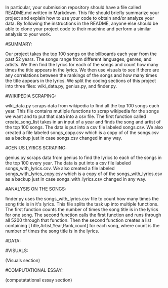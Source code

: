 In particular, your submission repository should have a file called README.md written in Markdown. This file should briefly summarize your project and explain how to use your code to obtain and/or analyze your data. By following the instructions in the README, anyone else should be able to clone your project code to their machine and perform a similar analysis to your work.

#SUMMARY:

Our project takes the top 100 songs on the billboards each year from the past 52 years. The songs range from different languages, genres, and artists. We then find the lyrics for each of the songs and count how many times the title appears in the lyrics. We then use visuals to see if there are any correlations between the rankings of the songs and how many times the title appears in the lyrics. We split the coding sections of this project into three files: wiki_data.py, genius.py, and finder.py.

#WIKIPEDIA SCRAPING:

wiki_data.py scraps data from wikipedia to find all the top 100 songs each year. This file contains mutliple functions to scrap wikipedia for the songs we want and to put that data into a csv file. The first function called create_song_list takes in an input of a year and finds the song and artist of the top 100 songs. The data is put into a csv file labeled songs.csv. We also created a file labeled songs_copy.csv which is a copy of of the songs.csv as a backup just in case songs.csv changed in any way. 

#GENIUS LYRICS SCRAPING:

genius.py scraps data from genius to find the lyrics to each of the songs in the top 100 every year. The data is put into a csv file labeled songs_with_lyrics.csv. We also created a file labeled songs_with_lyrics_copy.csv which is a copy of of the songs_with_lyrics.csv as a backup just in case songs_with_lyrics.csv changed in any way.

#ANALYSIS ON THE SONGS:

finder.py uses the songs_with_lyrics.csv file to count how many times the song title is in it's lyrics. This file splits the task up into multiple functions. The first function counts the number of times the song title is in the lyrics for one song. The second function calls the first function and runs through all 5200 through that function. Then the second function creates a list containing [Title,Artist,Year,Rank,count] for each song, where count is the number of times the song title is in the lyrics. 

#DATA:


#VISUALS:

(Visuals section)

#COMPUTATIONAL ESSAY:

(computatational essay section)